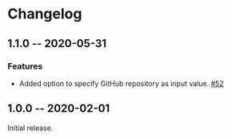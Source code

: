 # Changelog

## 1.1.0 -- 2020-05-31

### Features

- Added option to specify GitHub repository as input value.
  [#52](https://github.com/mattsb42/repo-manager/pull/52)

## 1.0.0 -- 2020-02-01

Initial release.
